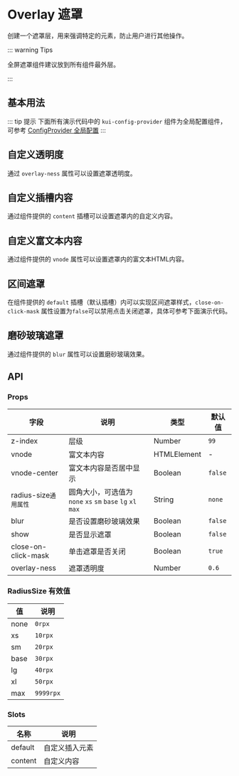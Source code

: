 # Overlay 遮罩

创建一个遮罩层，用来强调特定的元素，防止用户进行其他操作。

<!--@include: ./tips/introduce.md-->

<TipsIntroduce />

::: warning Tips

全屏遮罩组件建议放到所有组件最外层。

:::

## 基本用法

::: tip 提示
下面所有演示代码中的 `kui-config-provider` 组件为全局配置组件，可参考 <a href="/components/config-provider">ConfigProvider 全局配置</a>
:::

<show-code com-type="overlay" com-show-type="base" />

## 自定义透明度

通过 `overlay-ness` 属性可以设置遮罩透明度。

<show-code com-type="overlay" com-show-type="overlay-ness" />

## 自定义插槽内容

通过组件提供的 `content` 插槽可以设置遮罩内的自定义内容。

<show-code com-type="overlay" com-show-type="content" />

## 自定义富文本内容

通过组件提供的 `vnode` 属性可以设置遮罩内的富文本HTML内容。

<show-code com-type="overlay" com-show-type="vnode" />

## 区间遮罩

在组件提供的 `default` 插槽（默认插槽）内可以实现区间遮罩样式，`close-on-click-mask` 属性设置为`false`可以禁用点击关闭遮罩，具体可参考下面演示代码。

<show-code com-type="overlay" com-show-type="slot-default" />

## 磨砂玻璃遮罩

通过组件提供的 `blur` 属性可以设置磨砂玻璃效果。

<show-code com-type="overlay" com-show-type="blur" />

## API

### Props

| 字段 | 说明 | 类型 | 默认值
|----- | ----- | ----- | -----
| z-index | 层级 | Number | `99`
| vnode | 富文本内容 | HTMLElement | -
| vnode-center | 富文本内容是否居中显示 | Boolean | `false`
| radius-size`通用属性` | 圆角大小，可选值为 `none` `xs` `sm` `base` `lg` `xl` `max` | String | `none`
| blur | 是否设置磨砂玻璃效果 | Boolean | `false`
| show | 是否显示遮罩 | Boolean | `false`
| close-on-click-mask | 单击遮罩是否关闭 | Boolean | `true`
| overlay-ness | 遮罩透明度 | Number | `0.6`


### RadiusSize 有效值
| 值 | 说明 |
|----|------|
| none | `0rpx` |
| xs | `10rpx` |
| sm | `20rpx` |
| base | `30rpx` |
| lg | `40rpx` |
| xl | `50rpx` |
| max | `9999rpx` |

### Slots
| 名称                   | 说明                 |
|-----------------------|----------------------|
| default               | 自定义插入元素         |
| content                  | 自定义内容            |


